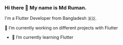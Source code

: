 ### Hi there 👋 My name is Md Ruman.
I'm a Flutter Developer from Bangladesh 🇧🇩.
<!--
**ruman-dev/ruman-dev** is a ✨ _special_ ✨ repository because its `README.md` (this file) appears on your GitHub profile.

Here are some ideas to get you started:
-->
🔭 I’m currently working on different projects with Flutter
- 🌱 I’m currently learning Flutter
<!-- 👯 I’m looking to collaborate on ...
- 🤔 I’m looking for help with ...
- 💬 Ask me about ...
- 📫 How to reach me: ...
- 😄 Pronouns: ...
- ⚡ Fun fact: ...
-->
